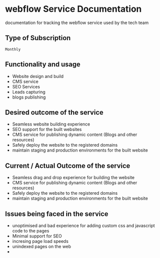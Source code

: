 # webflow Service Documentation
documentation for tracking the webflow service used by the tech team

## Type of Subscription
`Monthly`

## Functionality and usage
- Website design and build
- CMS service
- SEO Services
- Leads capturing
- blogs publishing

## Desired outcome of the service
- Seamless website building experience
- SEO support for the built websites
- CMS service for publishing dynamic content (Blogs and other resources)
- Safely deploy the website to the registered domains
- maintain staging and production environments for the built website

## Current / Actual Outcome of the service
- Seamless drag and drop experience for building the website
- CMS service for publishing dynamic content (Blogs and other resources)
- Safely deploy the website to the registered domains
- maintain staging and production environments for the built website

## Issues being faced in the service
- unoptimised and bad experience for adding custom css and javascript code to the pages
- Minimal support for SEO
- incresing page load speeds
- unindexed pages on the web
- 

